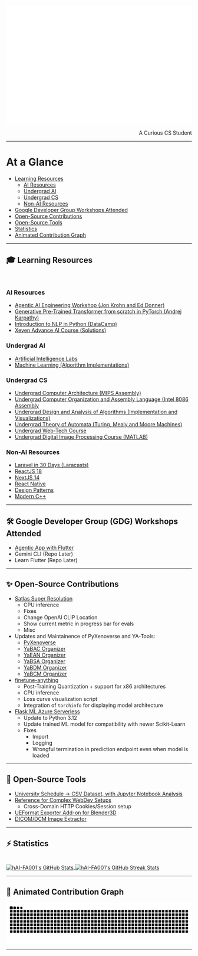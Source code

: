 <!-- <div align="center"> 
  <p>Visitor count</p>
  <img src="https://profile-counter.glitch.me/hAI-FA001/count.svg" alt="Visitor's Count" />
</div>
-->

<!-- <h1 align="center">
    <img src="https://readme-typing-svg.herokuapp.com/?font=Inter&size=48&center=true&vCenter=true&width=500&height=70&color=4493F8&duration=4000&lines=Hi+There!+👋;+I'm+HAI;" />
</h1> -->

<div>
  <img src="/metrics.terminal.svg" alt="Metrics">
  <p align="right">A Curious CS Student</p>
</div>

<hr>

# At a Glance
- [Learning Resources](#-learning-resources)
  - [AI Resources](#ai-resources)
  - [Undergrad AI](#undergrad-ai)
  - [Undergrad CS](#undergrad-cs)
  - [Non-AI Resources](#non-ai-resources)
- [Google Developer Group Workshops Attended](#%EF%B8%8F-google-developer-group-gdg-workshops-attended)
- [Open-Source Contributions](#-open-source-contributions)
- [Open-Source Tools](#-open-source-tools)
- [Statistics](#%EF%B8%8F-statistics)
- [Animated Contribution Graph](#-animated-contribution-graph)

<hr>

<!--## 🎓 Specialization
The tools I frequent.

<br>

<p align="center">
  <img src="https://go-skill-icons.vercel.app/api/icons?i=python,scikitlearn,pytorch,tensorflow,opencv,jupyter" />
</p>
<p align="center">
  <img src="https://go-skill-icons.vercel.app/api/icons?i=matplotlib,numpy,pandas,seaborn,scipy,kaggle,huggingface,googlecolab" />
</p>
<p align="center">
  <img src="https://go-skill-icons.vercel.app/api/icons?i=ollama,gemini,langchain,fastapi,streamlit,firebase,mongodb,sqlite" />
</p>
<p align="center">
  <img src="https://go-skill-icons.vercel.app/api/icons?i=virtualbox,wsl,ubuntu,mint,terminal,tmux,git,github" />
</p>
<p align="center">
  <img src="https://go-skill-icons.vercel.app/api/icons?i=matlab,blender,latex,markdown,vscode,figma" />
</p>

<br>

## 🔧 Complementary
Other tools I've encountered.

<br>

<p align="center">
  <img src="https://go-skill-icons.vercel.app/api/icons?i=leaflet,mlflow,laravel,prisma,drizzle,sqlalchemy,postman,githubactions" />
</p>
<p align="center">
  <img src="https://go-skill-icons.vercel.app/api/icons?i=assembly,c,cpp,yaml,docker" />
</p>
<p align="center">
  <img src="https://go-skill-icons.vercel.app/api/icons?i=html,css,js,php,bootstrap,tailwind,nodejs,react,express" />
</p>
<p align="center">
  <img src="https://go-skill-icons.vercel.app/api/icons?i=dart,flutter,npm,vite,vercel" />
</p>
<p align="center">
  <img src="https://go-skill-icons.vercel.app/api/icons?i=wireshark,regex,grafana,prometheus,strapi,visualstudio,idea" />
</p>

<br>

<hr />

<br>

<p align="center">
  <img src="https://go-skill-icons.vercel.app/api/icons?i=flask,gradio,reactnative" />
</p>
<p align="center">
  <img src="https://go-skill-icons.vercel.app/api/icons?i=cmake,expo,composer,sentry,clerk" />
</p>
<p align="center">
  <img src="https://go-skill-icons.vercel.app/api/icons?i=materialui,daisyui,shadcn,jquery,less,nextjs" />
</p>
<p align="center">
  <img src="https://go-skill-icons.vercel.app/api/icons?i=visualstudio,java,lua,rust,reddit" />
</p>

<br>

<hr>-->

## 🎓 Learning Resources

<br>

### AI Resources
- <a href="https://github.com/hAI-FA001/Agentic-AI-Engineering-Workshop">Agentic AI Engineering Workshop (Jon Krohn and Ed Donner)</a>
- <a href="https://github.com/hAI-FA001/Building-GPT--Learn">Generative Pre-Trained Transformer from scratch in PyTorch (Andrej Karpathy)</a>
- <a href="https://github.com/hAI-FA001/Intro-to-NLP-in-Python--DataCamp">Introduction to NLP in Python (DataCamp)</a>
- <a href="https://github.com/hAI-FA001/Xeven-AI-Advance-Course">Xeven Advance AI Course (Solutions)</a>

### Undergrad AI
- <a href="https://github.com/hAI-FA001/Artificial-Intelligence-Lab">Artificial Intelligence Labs</a>
- <a href="https://github.com/hAI-FA001/Machine-Learning">Machine Learning (Algorithm Implementations)</a>

### Undergrad CS
- <a href="https://github.com/hAI-FA001/Computer-Architecture-MIPS-Codes">Undergrad Computer Architecture (MIPS Assembly)</a>
- <a href="https://github.com/hAI-FA001/Computer-Organization-and-Assembly-Language-Course">Undergrad Computer Organization and Assembly Language (Intel 8086 Assembly</a>
- <a href="https://github.com/hAI-FA001/Design-and-Analysis-Of-Algorithms">Undergrad Design and Analysis of Algorithms (Implementation and Visualizations)</a>
- <a href="https://github.com/hAI-FA001/Theory-of-Automata">Undergrad Theory of Automata (Turing, Mealy and Moore Machines)</a>
- <a href="https://github.com/hAI-FA001/web-tech_fa21-bcs-001">Undergrad Web-Tech Course</a>
- <a href="https://github.com/hAI-FA001/Digital-Image-Processing">Undergrad Digital Image Processing Course (MATLAB)</a>

### Non-AI Resources
- <a href="https://github.com/hAI-FA001/laracasts-laravel-30-days">Laravel in 30 Days (Laracasts)</a>
- <a href="https://github.com/hAI-FA001/React--Learn">ReactJS 18</a>
- <a href="https://github.com/hAI-FA001/NextJS-14--Learn">NextJS 14</a>
- <a href="https://github.com/hAI-FA001/React-Native--Learn">React Native</a>
- <a href="https://github.com/hAI-FA001/Design-Patterns--Learn">Design Patterns</a>
- <a href="https://github.com/hAI-FA001/Modern-Cpp--Learn">Modern C++</a>

<hr>

## 🛠️ Google Developer Group (GDG) Workshops Attended
- <a href="https://github.com/hAI-FA001/GDG-Flutter-Workshop-Agentic-App">Agentic App with Flutter</a>
- Gemini CLI (Repo Later)
- Learn Flutter (Repo Later)

<hr>

## ✨ Open-Source Contributions
- <a href="https://github.com/hAI-FA001/satlas-super-resolution">Satlas Super Resolution</a>
  - CPU inference
  - Fixes
  - Change OpenAI CLIP Location
  - Show current metric in progress bar for evals
  - Misc
- Updates and Maintainence of PyXenoverse and YA-Tools:
  - <a href="https://github.com/hAI-FA001/pyxenoverse">PyXenoverse</a>
  - <a href="https://github.com/hAI-FA001/YaBACOrganizer">YaBAC Organizer</a>
  - <a href="https://github.com/hAI-FA001/YaEANOrganizer">YaEAN Organizer</a>
  - <a href="https://github.com/hAI-FA001/YaBSAOrganizer">YaBSA Organizer</a>
  - <a href="https://github.com/hAI-FA001/YaBDMOrganizer">YaBDM Organizer</a>
  - <a href="https://github.com/hAI-FA001/YaBCMOrganizer">YaBCM Organizer</a>
- <a href="https://github.com/hAI-FA001/finetune-anything">finetune-anything</a>
  - Post-Training Quantization + support for x86 architectures
  - CPU inference
  - Loss curve visualization script
  - Integration of `torchinfo` for displaying model architecture
- <a href="https://github.com/hAI-FA001/flask-ml-azure-serverless">Flask ML Azure Serverless</a>
  - Update to Python 3.12
  - Update trained ML model for compatibility with newer Scikit-Learn
  - Fixes
    - Import
    - Logging
    - Wrongful termination in prediction endpoint even when model is loaded

<hr>

## 🔧 Open-Source Tools
- <a href="https://github.com/hAI-FA001/CUI-Time-Table-To-Dataset--Utility">University Schedule -> CSV Dataset, with Jupyter Notebook Analysis</a>
- <a href="https://github.com/hAI-FA001/Test-Web-Concepts">Reference for Complex WebDev Setups</a>
  - Cross-Domain HTTP Cookies/Session setup
- <a href="https://github.com/hAI-FA001/UEFormat-Exporter">UEFormat Exporter Add-on for Blender3D</a>
- <a href="https://github.com/hAI-FA001/Extract-Images-from-DICOM">DICOM/DCM Image Extractor</a>

<hr>

## ⚡️ Statistics

<br>

<a href="https://github.com/hAI-FA001">
  <img height=200 width=1000 align="center" src="https://github-readme-stats.vercel.app/api?username=hai-fa001&theme=dracula&count_private=true&show_icons=true&rank_icon=github&locale=en" alt="hAI-FA001's GitHub Stats" />
</a>
<!-- <a href="https://github.com/hAI-FA001"> -->
<!--   <img height=400 width=1000 align="center" src="https://github-readme-stats.vercel.app/api/top-langs?username=hai-fa001&theme=dracula&layout=donut-vertical&hide=jupyter%20notebook&langs_count=13&border_radius=10&show_icons=true&locale=en&count_private=true" alt="hAI-FA001's Most Used Languages" /> -->
<!-- </a> -->
<a href="https://github.com/hAI-FA001">
  <img height=200 width=1000 align="center" src="https://github-readme-streak-stats.herokuapp.com/?user=hai-fa001&theme=dracula&count_private=true&border_radius=10&locale=en" alt="hAI-FA001's GitHub Streak Stats" />
</a>

<hr>

## 🐍 Animated Contribution Graph

<div align="center">
  <picture>
    <source media="(prefers-color-scheme: dark)" srcset="https://raw.githubusercontent.com/hAI-FA001/hAI-FA001/output/github-contribution-grid-snake-dark.svg" />
    <source media="(prefers-color-scheme: light)" srcset="https://raw.githubusercontent.com/hAI-FA001/hAI-FA001/output/github-contribution-grid-snake.svg" />
    <img alt="github-snake" src="https://raw.githubusercontent.com/hAI-FA001/hAI-FA001/output/github-contribution-grid-snake.svg" />
  </picture>
</div>

<hr>
